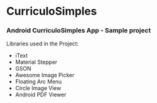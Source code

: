 # CurriculoSimples

### Android CurriculoSimples App - Sample project

Libraries used in the Project:
- iText
- Material Stepper
- GSON
- Awesome Image Picker
- Floating Arc Menu
- Circle Image View
- Android PDF Viewer
